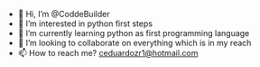 - 👋 Hi, I’m @CoddeBuilder
- 👀 I’m interested in python first steps
- 🌱 I’m currently learning python as first programming language
- 💞️ I’m looking to collaborate on everything which is in my reach
- 📫 How to reach me? ceduardozr1@hotmail.com

<!---
CoddeBuilder/CoddeBuilder is a ✨ special ✨ repository because its `README.md` (this file) appears on your GitHub profile.
You can click the Preview link to take a look at your changes.
--->
